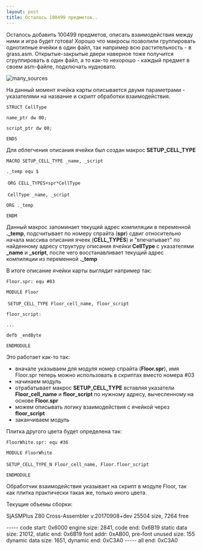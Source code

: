 ```yaml
---
layout: post
title: Осталось 100499 предметов..
---
```


Осталось добавить 100499 предметов, описать взаимодействия между ними и игра будет готова! Хорошо что макросы позволили группировать однотипные ячейки в один файл, так например всю растительность - в grass.asm. Открытые-закрытые двери наверное тоже получится сгруппировать в один файл, а то как-то нехорошо - каждый предмет в своем asm-файле, подключать нудновато.

![many_sources](/images/many_sources.png)

На данный момент ячейка карты описывается двумя параметрами - указателями на название и скрипт обработки взаимодействия.

`STRUCT CellType`

`name_ptr dw 00;`

`script_ptr dw 00;`

`ENDS`

Для облегчения описания ячейки был создан макрос **SETUP_CELL_TYPE**

  `MACRO SETUP_CELL_TYPE _name, _script`

`._temp equ $`

​    `ORG CELL_TYPES+spr*CellType`

​    `CellType _name, _script`

  `ORG ._temp`

  `ENDM`

Данный макрос запоминает текущий адрес компиляции в переменной **._temp**, подсчитывает по номеру спрайта (**spr**) сдвиг относительно начала массива описания ячеек (**CELL_TYPES**)  и "впечатывает" по найденному адресу структуру описания ячейки **CellType** с указателями **_name** и **_script**, после чего восстанавливает текущий адрес компиляции из переменной **._temp**

В итоге описание ячейки карты выглядит например так:

`Floor.spr: equ #03`

  `MODULE Floor`

​    `SETUP_CELL_TYPE Floor_cell_name, floor_script`

`floor_script:`

`...`

  `defb _endByte`

  `ENDMODULE`

Это работает как-то так:

- вначале указываем для модуля номер спрайта (**Floor.spr**), имя Floor.spr теперь можно использовать в скриптах вместо номера #03
- начинаем модуль
- отрабатывает макрос **SETUP_CELL_TYPE** вставляя указатели **Floor_cell_name** и **floor_script** по нужному адресу, вычесленному на основе **Floor.spr**
- можем описывать логику взаимодействия с ячейкой через **floor_script**
- заканчиваем модуль

Плитка другого цвета будет определена так:

`FloorWhite.spr: equ #36`

  `MODULE FloorWhite`

​    `SETUP_CELL_TYPE_N Floor_cell_name, Floor.floor_script`

  `ENDMODULE`

Обработчик взаимодействия указывает на скрипт в модуле Floor, так как плитка практически такая же, только иного цвета.



Текущие объемы сборки:

SjASMPlus Z80 Cross-Assembler v.20170908+dev
25504 size, 7264 free

----- code start: 0x6000
engine size: 2841, code end: 0x6B19
static data size: 21012, static end: 0x6B19
font addr: 0xAB00, pre-font unused size: 155
dynamic data size: 1651, dynamic end: 0xC3A0
----- all end: 0xC3A0


